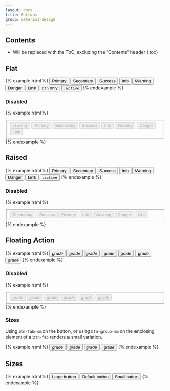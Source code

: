 ```yaml
---
layout: docs
title: Buttons
group: material-design
---
```


## Contents

* Will be replaced with the ToC, excluding the "Contents" header
{:toc}

## Flat

{% example html %}
<button type="button" class="btn btn-primary">Primary</button>
<button type="button" class="btn btn-secondary">Secondary</button>
<button type="button" class="btn btn-success">Success</button>
<button type="button" class="btn btn-info">Info</button>
<button type="button" class="btn btn-warning">Warning</button>
<button type="button" class="btn btn-danger">Danger</button>
<button type="button" class="btn btn-link">Link</button>
<button type="button" class="btn"><code>btn</code> only</button>
<button type="button" class="btn active"><code>.active</code></button>
{% endexample %}

### Disabled

{% example html %}
<fieldset disabled>
  <button type="button" class="btn"><code>btn</code> only</button>
  <button type="button" class="btn btn-primary">Primary</button>
  <button type="button" class="btn btn-secondary">Secondary</button>
  <button type="button" class="btn btn-success">Success</button>
  <button type="button" class="btn btn-info">Info</button>
  <button type="button" class="btn btn-warning">Warning</button>
  <button type="button" class="btn btn-danger">Danger</button>
  <button type="button" class="btn btn-link">Link</button>
</fieldset>
{% endexample %}

## Raised

{% example html %}
<button type="button" class="btn btn-raised btn-primary">Primary</button>
<button type="button" class="btn btn-raised btn-secondary">Secondary</button>
<button type="button" class="btn btn-raised btn-success">Success</button>
<button type="button" class="btn btn-raised btn-info">Info</button>
<button type="button" class="btn btn-raised btn-warning">Warning</button>
<button type="button" class="btn btn-raised btn-danger">Danger</button>
<button type="button" class="btn btn-raised btn-link">Link</button>
<button type="button" class="btn btn-raised active"><code>.active</code></button>
{% endexample %}

### Disabled
{% example html %}
<fieldset disabled>
  <button type="button" class="btn btn-raised btn-secondary">Secondary</button>
  <button type="button" class="btn btn-raised btn-success">Success</button>
  <button type="button" class="btn btn-raised btn-primary">Primary</button>
  <button type="button" class="btn btn-raised btn-info">Info</button>
  <button type="button" class="btn btn-raised btn-warning">Warning</button>
  <button type="button" class="btn btn-raised btn-danger">Danger</button>
  <button type="button" class="btn btn-raised btn-link">Link</button>
</fieldset>
{% endexample %}

## Floating Action

{% example html %}
<button type="button" class="btn btn-primary btn-fab">
  <i class="material-icons">grade</i>
</button>
<button type="button" class="btn btn-secondary btn-fab">
  <i class="material-icons">grade</i>
</button>
<button type="button" class="btn btn-success btn-fab">
  <i class="material-icons">grade</i>
</button>
<button type="button" class="btn btn-info btn-fab">
  <i class="material-icons">grade</i>
</button>
<button type="button" class="btn btn-warning btn-fab">
  <i class="material-icons">grade</i>
</button>
<button type="button" class="btn btn-danger btn-fab">
  <i class="material-icons">grade</i>
</button>
<button type="button" class="btn btn-danger btn-fab active">
  <i class="material-icons">grade</i>
</button>
{% endexample %}

### Disabled
{% example html %}
<fieldset disabled>
  <button type="button" class="btn btn-primary btn-fab">
    <i class="material-icons">grade</i>
  </button>
  <button type="button" class="btn btn-secondary btn-fab">
    <i class="material-icons">grade</i>
  </button>
  <button type="button" class="btn btn-success btn-fab">
    <i class="material-icons">grade</i>
  </button>
  <button type="button" class="btn btn-info btn-fab">
    <i class="material-icons">grade</i>
  </button>
  <button type="button" class="btn btn-warning btn-fab">
    <i class="material-icons">grade</i>
  </button>
  <button type="button" class="btn btn-danger btn-fab">
    <i class="material-icons">grade</i>
  </button>
</fieldset>
{% endexample %}

### Sizes

Using `btn-fab-sm` on the button, or using `btn-group-sm` on the enclosing element of a `btn-fab` renders a small variation.

{% example html %}
<span class="btn-group-lg">
  <button type="button" class="btn btn-danger btn-fab">
    <i class="material-icons">grade</i>
  </button>
</span>
<button type="button" class="btn btn-danger btn-fab">
  <i class="material-icons">grade</i>
</button>
<button type="button" class="btn btn-danger btn-fab btn-fab-sm">
  <i class="material-icons">grade</i>
</button>
<span class="btn-group-sm">
  <button type="button" class="btn btn-danger btn-fab">
    <i class="material-icons">grade</i>
  </button>
</span>
{% endexample %}


## Sizes
{% example html %}
<button type="button" class="btn btn-raised btn-lg">Large button</button>
<button type="button" class="btn btn-raised">Default button</button>
<button type="button" class="btn btn-raised btn-sm">Small button</button>
{% endexample %}
